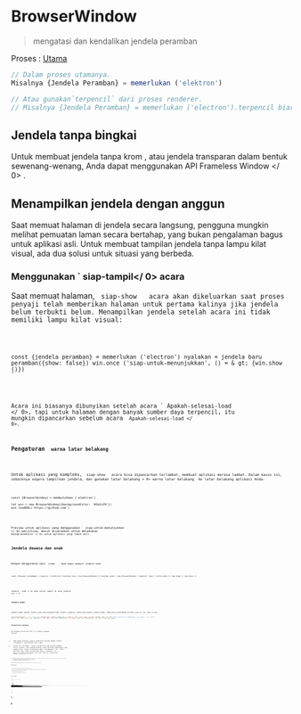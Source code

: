 # BrowserWindow

> mengatasi dan kendalikan jendela peramban

Proses : [Utama](../glossary.md#main-process)

```javascript
// Dalam proses utamanya.
Misalnya {Jendela Peramban} = memerlukan ('elektron')

// Atau gunakan`terpencil` dari proses renderer.
// Misalnya {Jendela Peramban} = memerlukan ('electron').terpencil biarkan menang=jendela baru Peramban ( {lebar: 800, tinggi: 600} ) menang.di ('tutup', () = & gt; {menang = batal}) //beban sebuah remote URL win.loadURL ('https://github.com') // Atau muat file HTML lokal win.loadURL (`file: // $ {__ dirname} / app / index.html`)
```

## Jendela tanpa bingkai

Untuk membuat jendela tanpa krom , atau jendela transparan dalam bentuk sewenang-wenang, Anda dapat menggunakan API  Frameless Window </ 0> .</p> 

## Menampilkan jendela dengan anggun

Saat memuat halaman di jendela secara langsung, pengguna mungkin melihat pemuatan laman secara bertahap, yang bukan pengalaman bagus untuk aplikasi asli. Untuk membuat tampilan jendela tanpa lampu kilat visual, ada dua solusi untuk situasi yang berbeda.

### Menggunakan ` siap-tampil</ 0>  acara</h3>

<p>Saat memuat halaman, <code> siap-show </ 0>  acara akan dikeluarkan saat proses penyaji telah memberikan halaman untuk pertama kalinya jika jendela belum terbukti belum. Menampilkan jendela setelah acara ini tidak memiliki lampu kilat visual:</p>

<pre><code class="javascript">const {jendela peramban} = memerlukan ('electron') nyalakan = jendela baru peramban({show: false}) win.once ('siap-untuk-menunjukkan', () = & gt; {win.show ()})
`</pre> 

Acara ini biasanya dibunyikan setelah acara ` Apakah-selesai-load </ 0>, tapi untuk halaman dengan banyak sumber daya terpencil, itu mungkin dipancarkan sebelum acara <code> Apakah-selesai-load </ 0>.</p>

<h3>Pengaturan <code> warna latar belakang</ 0></h3>

<p>Untuk aplikasi yang kompleks, <code> siap-show </ 0>  acara bisa dipancarkan terlambat, membuat aplikasi merasa lambat. Dalam kasus ini, sebaiknya segera tampilkan jendela, dan gunakan latar belakang < 0> warna latar belakang </ 0> ke latar belakang aplikasi Anda:</p>

<pre><code class="javascript">const {BrowserWindow} = membutuhkan ('elektron')

let win = new BrowserWindow({backgroundColor: '#2e2c29'})
win.loadURL('https://github.com')
`</pre> 

Preview untuk aplikasi yang menggunakan ` siap-untuk-menunjukkan </ 0> peristiwa, masih disarankan untuk melakukan <code> backgroundColor </ 0> untuk aplikasi yang lebih asli.</p>

<h2>Jendela dewasa dan anak</h2>

<p>Dengan menggunakan opsi <code> utama </ 0>  , Anda dapat membuat jendela anak:</p>

<pre><code class="javascript">const {Browser peramban} = require ('elektron') biarkan top = new BrowserWindow () biarkan anak = new BrowserWindow ( {parent: top} ) child.show () top.show () top.show ()

`</pre> 

Jendela ` anak </ 0> akan selalu tampil di atas jendela <code> atas </ 0> .</p>

<h3>Jendela modal</h3>

<p>Jendela modal adalah jendela anak yang menonaktifkan jendela orangtua, untuk menciptakan jendela modal, Anda harus menetapkan pilihan <code>orang tua` dan `modal`pilihan:

```javascript
const {BrowserWindow} = require ('electron') biarkan anak = Jendela peramban baru ( {orang tua: atas, modal: benar, tunjukkan: salah} ) anak. beban URL ('https://github.com') child.once (' siap tampil ', () = & gt; {
{parent: top, modal: true, show: false}{parent: top, modal: true, show: false}{parent: top, modal: true, show: false}{parent: top, modal: true, show: false}
```

### Visibilitas halaman 

The  Halaman Visibilitas API </ 0> bekerja sebagai berikut:</p> 

* Pada semua platform, negara visibilitas melacak apakah jendela tersembunyi / diminimalkan atau tidak.
* Selain itu, di macOS , status visibilitas juga melacak keadaan oklusi jendela. Jika jendela ditutup (yaitu tertutup sepenuhnya) oleh jendela lain, status visibilitas akan ` tersembunyi </ 0> . Pada platform lain, status visibilitas hanya <code> tersembunyi </ 0> hanya jika jendela diminimalkan atau secara eksplisit disembunyikan dengan <code> menyembunyikan () </ 0> .</li>
<li>Jika <code> Browser Window </ 0> dibuat dengan <code> show: false </ 0> , status visibilitas awal akan <code> terlihat </ 0> meskipun jendela benar-benar tersembunyi.</li>
<li>Jika <code> pelambatan latar belakang </ 0> dinonaktifkan, status visibilitas akan tetap
 <code> terlihat </ 0> meskipun jendela diminimalkan, tersumbat, atau tersembunyi</li>
</ul>

<p>Disarankan agar Anda menghentikan sementara operasi mahal saat status visibilitas <code> tersembunyi </ 0> untuk meminimalkan konsumsi daya.</p>

<h3>Pemberitahuan platform</h3>

<ul>
<li>Di jendela macOS modal akan ditampilkan sebagai lembaran yang menempel pada jendela induk.</li>
<li>Pada macOS , jendela anak akan menjaga posisi relatif ke jendela induk saat jendela induk bergerak, sementara pada jendela anak Windows dan Linux tidak akan bergerak.</li>
<li>Pada Windows tidak didukung untuk mengubah jendela induk secara dinamis.</li>
<li>Di Linux jenis jendela modal akan diubah menjadi <code> dialog </ 0> .</li>
<li>Di Linux banyak lingkungan desktop tidak mendukung menyembunyikan jendela modal.</li>
</ul>

<h2>Kelas: BrowserWindow</h2>

<blockquote>
  <p>mengatasi  dan kendalikan jendela peramban</p>
</blockquote>

<p>Process: <a href="../glossary.md#main-process">Main</a></p>

<p><code> BrowserWindow </ 0> adalah
 <a href="http://nodejs.org/api/events.html#events_class_events_eventemitter"> EventEmitter </ 1> .</p>

<p>Ini menciptakan baru <code> BrowserWindow </ 0> dengan sifat asli yang ditetapkan oleh <code> Pilihan </ 0> .</p>

<h3><code>BrowserWindow baru ( [options] )`</h3> 
  * `pilihan` Objek (opsional) 
    * ` width </ 0>  Integer (opsional) - Lebar jendela dalam piksel. Defaultnya adalah <code> 800 </ 0> .</li>
<li><code> tinggi </ 0>  Integer (opsional) - Tinggi jendela dalam piksel. Defaultnya adalah <code> 600 </ 0> .</li>
<li><code> x </ 0>  Integer (opsional) ( <strong> diperlukan </ 1> jika y digunakan) - Kisi-kisi kiri jendela dari layar. Default adalah memusatkan jendela.</li>
<li><code> y </ 0>  Integer (opsional) ( <strong> diperlukan </ 1> jika x digunakan) - offset atas jendela dari layar. Default adalah memusatkan jendela.</li>
<li><code> useContentSize </ 0>  Boolean (opsional) - The <code> lebar </ 0> dan <code> tinggi </ 0> akan digunakan sebagai ukuran halaman web, yang berarti ukuran jendela yang sebenarnya akan mencakup ukuran jendela frame dan menjadi sedikit lebih besar. Defaultnya adalah <code> false </ 0> .</li>
<li><code> center </ 0>  Boolean (opsional) - Tampilkan jendela di bagian tengah layar.</li>
<li><code> minWidth </ 0>  Integer (opsional) - Lebar minimum jendela. Defaultnya adalah <code> 0 </ 0> .</li>
<li><code> minHeight </ 0>  Integer (opsional) - Tinggi minimum jendela. Defaultnya adalah <code> 0 </ 0> .</li>
<li><code> maxWidth </ 0>  Integer (opsional) - Lebar maksimum jendela. Default tidak ada batasnya.</li>
<li><code> maxHeight </ 0>  Integer (opsional) - Tinggi maksimum jendela. Default tidak ada batasnya.
</li>
<li><code> resizable </ 0>  Boolean (opsional) - Apakah jendela dapat resizable. Defaultnya adalah <code> true </ 0> .</li>
<li><code> movable </ 0>  Boolean (opsional) - Apakah jendela dapat bergerak. Ini tidak diimplementasikan di Linux. Defaultnya adalah <code> true </ 0> .</li>
<li><code> diminimalkan </ 0>  Boolean (opsional) - Apakah jendela dapat diminimalkan. Ini tidak diimplementasikan di Linux. Defaultnya adalah <code> true </ 0> .</li>
<li><code> maximizable </ 0>  Boolean (opsional) - Apakah jendela dapat dimaksimalkan. Ini tidak diimplementasikan di Linux. Defaultnya adalah <code> true </ 0> .</li>
<li><code> closable </ 0>  Boolean (opsional) - Apakah jendela dapat ditutup. Ini tidak diimplementasikan di Linux. Defaultnya adalah <code> true </ 0> .</li>
<li><code> fokusable </ 0>  Boolean (opsional) - Apakah jendela dapat difokuskan. Default adalah
<code>benar`. Pada setelan Windows `fokus: false` juga menyiratkan pengaturan `skipTaskbar: benar`. Pada setting Linux `focusable: false` membuat jendela Berhenti berinteraksi dengan wm, jadi jendela akan selalu tetap di atas semua ruang kerja.
    * `alwaysOnTop` Boolean (opsional) - Apakah jendela harus selalu berada di atas jendela lainnya Defaultnya adalah `false`.
    * `layar penuh` Boolean (opsional) - Apakah jendela harus tampil di layar penuh. Secara eksplisit set ke `false` tombol fullscreen akan disembunyikan atau dinonaktifkan di macOS. Defaultnya adalah ` false </ 0> .</li>
<li><code>fullscreenable` Boolean (optional) - Whether the window can be put into fullscreen mode. Di macOS, juga apakah tombol perbesar/zoom harus beralih penuh mode layar atau memaksimalkan jendela. Defaultnya adalah `true`.
    * `skipTaskbar` Boolean (opsional) - Apakah akan menampilkan jendela di taskbar. Default adalah `false`.
    * `kios` Boolean (opsional) - Mode kios. Defaultnya adalah `false`.
    * `title` String (opsional) - Judul jendela default. Defaultnya adalah `"Elektron"`.
    * `ikon` ([NativeImage](native-image.md) | String) (opsional) - Ikon jendela. Pada Windows itu disarankan untuk menggunakan ikon `ICO` untuk mendapatkan efek visual terbaik, Anda juga bisa biarkan tidak terdefinisi sehingga ikon executable akan digunakan.
    * `tampilkan` Boolean (opsional) - Apakah jendela harus ditampilkan saat dibuat. Default adalah `benar`.
    * `frame` Boolean (opsional) - Tentukan ` false ` untuk membuat a [Jendela Frameless](frameless-window.md). Defaultnya adalah `Benar`.
    * `induk` BrowserWindow (opsional) - Tentukan jendela induk. Defaultnya adalah `null`.
    * `modal` Boolean (opsional) - Apakah ini adalah jendela modal. Ini hanya bekerja bila Jendela adalah jendela anak. Defaultnya adalah `palsu`.
    * `acceptFirstMouse` Boolean (opsional) - Apakah tampilan web menerima satu mouse-down event yang sekaligus mengaktifkan jendela. Default adalah `palsu`.
    * `disableAutoHideCursor` Boolean (opsional) - Apakah akan menyembunyikan kursor saat mengetik. Defaultnya adalah `palsu`.
    * `autoHideMenuBar` Boolean (opsional) - Auto menyembunyikan bilah menu kecuali `Alt` kunci ditekan Defaultnya adalah `palsu`.
    * `enableLargerThanScreen` Boolean (opsional) - Aktifkan jendela yang akan diubah ukurannya lebih besar. dari layar Defaultnya adalah `palsu`.
    * `backgroundColor` String (opsional) - Warna latar belakang jendela sebagai nilai heksadesimal, seperti `#66CD00` atau `#FFF` atau `#80FFFFFF` (alfa didukung). Default adalah `#FFF` (putih).
    * `hasShadow` Boolean (opsional) - Apakah jendela seharusnya memiliki bayangan. Hanya ini diimplementasikan di macos Defaultnya adalah `benar`.
    * `Tema gelap` Boolean (opsional) - Pasukan menggunakan tema gelap untuk jendela, hanya bekerja beberapa lingkungan desktop GTK3. Defaultnya adalah `false`.
    * `transparent` Boolean (opsional) - Membuat jendela [transparan](frameless-window.md). Defaultnya adalah `palsu`.
    * `ketik` String (opsional) - Jenis jendela, default adalah jendela normal. Lihat lebih lanjut tentang ini di bawah ini.
    * `titleBarStyle` String (opsional) - Gaya bar judul jendela. Default adalah `default`. Nilai yang mungkin adalah: 
      * `default` - Hasil dalam judul Mac buram abu-abu standar.
      * `tersembunyi` - Hasil di bar judul tersembunyi dan jendela konten ukuran penuh judul bar masih memiliki kontrol jendela standar ("lampu lalu lintas") di kiri atas.
      * `hidden-inset` - Tidak berlaku lagi, gunakan `hiddenInset` sebagai gantinya.
      * `hiddenInset` - Hasil di bar judul tersembunyi dengan tampilan alternatif dimana tombol lampu lalu lintas sedikit lebih tertutup dari tepi jendela.
      * `customButtonsOnHover` Boolean (opsional) - Draw custom close, minimize, dan tombol full screen pada macOS tanpa bingkai jendela. Tombol ini tidak akan layar kecuali melayang di sebelah kiri atas jendela. Kebiasaan ini Tombol mencegah masalah dengan kejadian mouse yang terjadi dengan standar tombol toolbar jendela. **Catatan:** Pilihan ini saat ini sedang eksperimental.
    * `fullscreenWindowTitle` Boolean (opsional) - Menunjukkan judul di bar ubin dalam mode layar penuh di macos untuk semua opsi `titleBarStyle`. Defaultnya adalah `palsu`.
    * `thickFrame` Boolean (opsional) - Gunakan `WS_THICKFRAME` untuk jendela buram tanpa bingkai Windows, yang menambahkan bingkai jendela standar. Menyetelnya ke ` false </ 0> akan menghapus window shadow dan animasi jendela. Defaultnya adalah <code>true`.
    * ` getar </ 0> String (opsional) - Tambahkan jenis efek getar ke jendela, hanya di macos. Dapat <code> tampilan berbasis </ 0>, <code> cahaya </ 0>, <code> gelap </ 0>, <code> titlebar </ 0>, <code> pilihan </ 0>, < 0> menu </ 0>, <code> popover </ 0>, <code> sidebar </ 0>, <code> medium-light </ 0> atau <code> ultra-dark </ 0>.</li>
<li><code> zoomToPageWidth </ 0> Boolean (opsional) - Mengontrol perilaku pada macOS saat opsi-klik tombol stoplight hijau pada toolbar atau dengan mengklik item menu Window> Zoom. Jika <code> benar </ 0>, jendela akan tumbuh ke lebar yang disarankan dari halaman web saat diperbesar, <code> false </ 0> akan menyebabkannya memperbesar lebar layar. Ini juga akan mempengaruhi perilaku saat memanggil <code> maximize () </ 0> secara langsung. Defaultnya adalah <code> false </ 0> .</li>
<li><code>tabbingIdentifier` String (optional) - Tab group name, allows opening the window as a native tab on macOS 10.12+. Windows with the same tabbing identifier will be grouped together. This also adds a native new tab button to your window's tab bar and allows your `app` and window to receive the `new-window-for-tab` event.
    * `webPreferences` Object (optional) - Settings of web page's features. 
      * `devTools` Boolean (optional) - Whether to enable DevTools. If it is set to `false`, can not use `BrowserWindow.webContents.openDevTools()` to open DevTools. Defaultnya adalah `true`.
      * `nodeIntegration` Boolean (optional) - Whether node integration is enabled. Default is `true`.
      * `nodeIntegrationInWorker` Boolean (optional) - Whether node integration is enabled in web workers. Defaultnya adalah ` false </ 0> . More about this can be found
in <a href="../tutorial/multithreading.md">Multithreading</a>.</li>
<li><code>preload` String (optional) - Specifies a script that will be loaded before other scripts run in the page. This script will always have access to node APIs no matter whether node integration is turned on or off. The value should be the absolute file path to the script. When node integration is turned off, the preload script can reintroduce Node global symbols back to the global scope. See example [here](process.md#event-loaded).
      * `sandbox` Boolean (optional) - If set, this will sandbox the renderer associated with the window, making it compatible with the Chromium OS-level sandbox and disabling the Node.js engine. This is not the same as the `nodeIntegration` option and the APIs available to the preload script are more limited. Read more about the option [here](sandbox-option.md). **Note:** This option is currently experimental and may change or be removed in future Electron releases.
      * `session` [Session](session.md#class-session) (optional) - Sets the session used by the page. Instead of passing the Session object directly, you can also choose to use the `partition` option instead, which accepts a partition string. When both `session` and `partition` are provided, `session` will be preferred. Default is the default session.
      * `partition` String (optional) - Sets the session used by the page according to the session's partition string. If `partition` starts with `persist:`, the page will use a persistent session available to all pages in the app with the same `partition`. If there is no `persist:` prefix, the page will use an in-memory session. Dengan menugaskan yang sama `partisi`, beberapa halaman dapat berbagi sesi yang sama. Default is the default session.
      * `zoomFactor` Number (optional) - The default zoom factor of the page, `3.0` represents `300%`. Default is `1.0`.
      * `javascript` Boolean (optional) - Enables JavaScript support. Default is `true`.
      * `webSecurity` Boolean (optional) - When `false`, it will disable the same-origin policy (usually using testing websites by people), and set `allowRunningInsecureContent` to `true` if this options has not been set by user. Defaultnya adalah `true`.
      * `allowRunningInsecureContent` Boolean (optional) - Allow an https page to run JavaScript, CSS or plugins from http URLs. Default is `false`.
      * `images` Boolean (optional) - Enables image support. Default is `true`.
      * `textAreasAreResizable` Boolean (optional) - Make TextArea elements resizable. Default is `true`.
      * `webgl` Boolean (optional) - Enables WebGL support. Default is `true`.
      * `webaudio` Boolean (optional) - Enables WebAudio support. Default is `true`.
      * `plugins` Boolean (optional) - Whether plugins should be enabled. Default is `false`.
      * `experimentalFeatures` Boolean (optional) - Enables Chromium's experimental features. Default is `false`.
      * `experimentalCanvasFeatures` Boolean (optional) - Enables Chromium's experimental canvas features. Default is `false`.
      * `scrollBounce` Boolean (optional) - Enables scroll bounce (rubber banding) effect on macOS. Default is `false`.
      * `blinkFeatures` String (optional) - A list of feature strings separated by `,`, like `CSSVariables,KeyboardEventKey` to enable. The full list of supported feature strings can be found in the [RuntimeEnabledFeatures.json5](https://cs.chromium.org/chromium/src/third_party/WebKit/Source/platform/RuntimeEnabledFeatures.json5?l=62) file.
      * `disableBlinkFeatures` String (optional) - A list of feature strings separated by `,`, like `CSSVariables,KeyboardEventKey` to disable. The full list of supported feature strings can be found in the [RuntimeEnabledFeatures.json5](https://cs.chromium.org/chromium/src/third_party/WebKit/Source/platform/RuntimeEnabledFeatures.json5?l=62) file.
      * `defaultFontFamily` Object (optional) - Sets the default font for the font-family. 
        * `standard` String (optional) - Defaults to `Times New Roman`.
        * `serif` String (optional) - Defaults to `Times New Roman`.
        * `sansSerif` String (optional) - Defaults to `Arial`.
        * `monospace` String (optional) - Defaults to `Courier New`.
        * `cursive` String (optional) - Defaults to `Script`.
        * `fantasy` String (optional) - Defaults to `Impact`.
      * `defaultFontSize` Integer (optional) - Defaults to `16`.
      * `defaultMonospaceFontSize` Integer (optional) - Defaults to `13`.
      * `minimumFontSize` Integer (optional) - Defaults to ``.
      * `defaultEncoding` String (optional) - Defaults to `ISO-8859-1`.
      * `backgroundThrottling` Boolean (optional) - Whether to throttle animations and timers when the page becomes background. This also affects the \[Page Visibility API\]\[#page-visibility\]. Defaults to `true`.
      * `offscreen` Boolean (optional) - Whether to enable offscreen rendering for the browser window. Default ke ` false </ 0> . See the
<a href="../tutorial/offscreen-rendering.md">offscreen rendering tutorial</a> for
more details.</li>
<li><code>contextIsolation` Boolean (optional) - Whether to run Electron APIs and the specified `preload` script in a separate JavaScript context. Defaults to `false`. The context that the `preload` script runs in will still have full access to the `document` and `window` globals but it will use its own set of JavaScript builtins (`Array`, `Object`, `JSON`, etc.) and will be isolated from any changes made to the global environment by the loaded page. The Electron API will only be available in the `preload` script and not the loaded page. This option should be used when loading potentially untrusted remote content to ensure the loaded content cannot tamper with the `preload` script and any Electron APIs being used. This option uses the same technique used by [Chrome Content Scripts](https://developer.chrome.com/extensions/content_scripts#execution-environment). You can access this context in the dev tools by selecting the 'Electron Isolated Context' entry in the combo box at the top of the Console tab. **Note:** This option is currently experimental and may change or be removed in future Electron releases.
      * `nativeWindowOpen` Boolean (optional) - Whether to use native `window.open()`. Defaults to `false`. **Note:** This option is currently experimental.
      * `webviewTag` Boolean (optional) - Whether to enable the [`<webview>` tag](webview-tag.md). Defaults to the value of the `nodeIntegration` option. **Note:** The `preload` script configured for the `<webview>` will have node integration enabled when it is executed so you should ensure remote/untrusted content is not able to create a `<webview>` tag with a possibly malicious `preload` script. You can use the `will-attach-webview` event on [webContents](web-contents.md) to strip away the `preload` script and to validate or alter the `<webview>`'s initial settings.
  
  When setting minimum or maximum window size with `minWidth`/`maxWidth`/ `minHeight`/`maxHeight`, it only constrains the users. Ini tidak akan mencegah Anda melewati ukuran yang tidak mengikuti batasan ukuran pada ` setBounds `/`setSize` atau ke konstruktor `BrowserWindow`.
  
  Kemungkinan nilai dan perilaku dari ` jenis </ 0>  option yang tergantung platform. Nilai yang mungkin adalah:</p>

<ul>
<li>Di Linux, jenis yang mungkin adalah <code>desktop`, `dermaga`, `toolbar`, `splash`, `notifikasi`.</li> 
  
  * Di macos , jenis yang mungkin ada `Desktop`, `bertekstur`. 
    * Tipe ` bertekstur </ 0> menambahkan tampilan gradien logam ( <code> NSTexturedBackgroundWindowMask </ 0> ).</li>
<li>Tipe <code> desktop </ 0> menempatkan jendela pada tingkat jendela latar belakang desktop ( <code> kCGDesktopWindowLevel - 1 </ 0> ). Perhatikan bahwa jendela desktop tidak akan menerima acara fokus, keyboard atau mouse, namun Anda dapat menggunakan <code> globalShortcut ` untuk menerima masukan secara hemat.
  * Pada Windows , jenis yang mungkin adalah ` toolbar </ 0> .</li>
</ul>

<h3>Contoh peristiwa</h3>

<p>Objek yang dibuat dengan <code> BrowserWindow baru </ 0> memancarkan acara berikut:</p>

<p><strong> Catatan: </ 0> Beberapa acara hanya tersedia pada sistem operasi tertentu dan diberi label seperti itu.</p>

<h4>Acara : 'halaman-judul-diperbarui'</h4>

<p>Pengembalian:</p>

<ul>
<li><code>acara` Acara
  * ` judul </ 0> String</li>
</ul>

<p>Emitted ketika dokumen tersebut mengubah namanya, memanggil <code> event.preventDefault () </ 0> 
akan mencegah perubahan dari jendela asli.</p>

<h4>Acara : 'dekat'</h4>

<p>Pengembalian:</p>

<ul>
<li><code>event` Acara</ul> 
  
  Emitted saat jendela akan ditutup. Ini dipancarkan sebelum ` beforeunload </ 0> dan <code> membongkar </ 0>  acara DOM. Memanggil <code> event.preventDefault () </ 0> 
akan membatalkan penutupan.</p>

<p>Biasanya Anda ingin menggunakan handler <code> beforeunload </ 0> untuk menentukan apakah jendela harus ditutup, yang juga akan dipanggil saat jendela dimuat ulang. Di Elektron , mengembalikan nilai selain <code> tidak terdefinisi </ 0> akan membatalkan penutupan. Sebagai contoh:</p>

<pre><code class="javascript">window.onbeforeunload = (e) = & gt; {
   console.log ('Saya tidak ingin ditutup')

   // Tidak seperti browser biasa, kotak pesan akan diminta ke pengguna, mengembalikan
   // nilai non-void diam-diam akan membatalkan penutupan.
  // Dianjurkan untuk menggunakan API dialog agar pengguna mengkonfirmasi penutupan
   // aplikasi.
  e.returnValue = false
}
`</pre> 
  
  #### Acara : 'ditutup'
  
  Emitted when the window is closed. After you have received this event you should remove the reference to the window and avoid using it any more.
  
  #### Event : 'session-end' * Windows </ 0></h4> 
  
  Emitted when window session is going to end due to force shutdown or machine restart or session log off.
  
  #### Acara : 'tidak responsif'
  
  Emitted when the web page becomes unresponsive.
  
  #### Acara: 'responsif'
  
  Emitted when the unresponsive web page becomes responsive again.
  
  #### Acara: 'blur'
  
  Emitted when the window loses focus.
  
  #### Acara: 'fokus'
  
  Emitted when the window gains focus.
  
  #### Acara : 'show'
  
  Emitted when the window is shown.
  
  #### Acara: 'sembunyikan'
  
  Emitted when the window is hidden.
  
  #### Acara: 'siap tampil'
  
  Emitted when the web page has been rendered (while not being shown) and window can be displayed without a visual flash.
  
  #### Acara: 'maksimalkan'
  
  Emitted when window is maximized.
  
  #### Acara : 'nonmaximize'
  
  Emitted when the window exits from a maximized state.
  
  #### Acara : 'minimalkan'
  
  Emitted when the window is minimized.
  
  #### Acara : 'pulihkan'
  
  Emitted when the window is restored from a minimized state.
  
  #### Acara : 'ubah ukuran'
  
  Emitted when the window is being resized.
  
  #### Acara : 'pindah'
  
  Emitted when the window is being moved to a new position.
  
  **Note**: On macOS this event is just an alias of `moved`.
  
  #### Acara : 'pindah' * macOS </ 0></h4> 
  
  Emitted once when the window is moved to a new position.
  
  #### Acara : 'enter-full-screen'
  
  Emitted when the window enters a full-screen state.
  
  #### Acara : 'tinggalkan layar penuh'
  
  Emitted when the window leaves a full-screen state.
  
  #### Acara : 'enter-html-full-screen'
  
  Emitted when the window enters a full-screen state triggered by HTML API.
  
  #### Acara : 'leave-html-full-screen'
  
  Emitted when the window leaves a full-screen state triggered by HTML API.
  
  #### Event : 'app-command' * Windows </ 0></h4> 
  
  Mengembalikan:
  
  * `event` Acara
  * ` perintah </ 0>  String</li>
</ul>

<p>Emitted when an <a href="https://msdn.microsoft.com/en-us/library/windows/desktop/ms646275(v=vs.85).aspx">App Command</a>
is invoked. These are typically related to keyboard media keys or browser
commands, as well as the "Back" button built into some mice on Windows.</p>

<p>Commands are lowercased, underscores are replaced with hyphens, and the
<code>APPCOMMAND_` prefix is stripped off. e.g. `APPCOMMAND_BROWSER_BACKWARD` is emitted as `browser-backward`.</p> 
    ```javascript
const {BrowserWindow} = require ('electron') let win = new BrowserWindow () win.on ('app-command', (e, cmd) = & gt; {
   // Arahkan jendela kembali saat pengguna menyentuh mouse mereka kembali tombol
   jika (cmd === 'browser mundur' & amp; & amp; win.webContents.canGoBack ()) {
     win.webContents.goBack ()
   }})
```

#### Acara : 'gulir-sentuh-mulai' * macOS </ 0></h4> 

Emitted when scroll wheel event phase has begun.

#### Acara : 'gulir-sentuh-akhir' * macOS </ 0></h4> 

Emitted when scroll wheel event phase has ended.

#### Acara : 'gulir-sentuh-tepi' * macos </ 0></h4> 

Emitted when scroll wheel event phase filed upon reaching the edge of element.

#### Acara : 'gesek' * macOS </ 0></h4> 

Mengembalikan:

* `event</ 0> Acara</li>
<li><code> arah </ 0>  String</li>
</ul>

<p>Emitted on 3-finger swipe. Possible directions are <code>up`, `right`, `down`, `left`.</p> 
  #### Acara: 'sheet-begin' * macOS *
  
  Emitted when the window opens a sheet.
  
  #### Acara : 'sheet-end' * macOS </ 0></h4> 
  
  Emitted when the window has closed a sheet.
  
  #### Event: 'new-window-for-tab' *macOS*
  
  Emitted when the native new tab button is clicked.
  
  ### Metode Statis
  
  The `BrowserWindow` class has the following static methods:
  
  #### `BrowserWindow.getAllWindows ()`
  
  Returns `BrowserWindow[]` - An array of all opened browser windows.
  
  #### `BrowserWindow.getFocusedWindow ()`
  
  Returns `BrowserWindow` - The window that is focused in this application, otherwise returns `null`.
  
  #### `BrowserWindow.fromWebContents (webContents)`
  
  * `webContents` [WebContents](web-contents.md)
  
  Returns `BrowserWindow` - The window that owns the given `webContents`.
  
  #### `BrowserWindow.fromId(id)`
  
  * `identitas` Integer
  
  Returns `BrowserWindow` - The window with the given `id`.
  
  #### `BrowserWindow.addExtension(path)`
  
  * `path` String
  
  Adds Chrome extension located at `path`, and returns extension's name.
  
  The method will also not return if the extension's manifest is missing or incomplete.
  
  ** Catatan: ** API ini tidak dapat dipanggil sebelum event ` ready ` dari modul ` app ` dipancarkan.
  
  #### `BrowserWindow.removeExtension(name)`
  
  * `nama` String
  
  Remove a Chrome extension by name.
  
  ** Catatan: ** API ini tidak dapat dipanggil sebelum event ` ready ` dari modul ` app ` dipancarkan.
  
  #### `BrowserWindow.getExtensions()`
  
  Returns `Object` - The keys are the extension names and each value is an Object containing `name` and `version` properties.
  
  ** Catatan: ** API ini tidak dapat dipanggil sebelum event ` ready ` dari modul ` app ` dipancarkan.
  
  #### `BrowserWindow.addDevToolsExtension(path)`
  
  * `path` String
  
  Adds DevTools extension located at `path`, and returns extension's name.
  
  The extension will be remembered so you only need to call this API once, this API is not for programming use. If you try to add an extension that has already been loaded, this method will not return and instead log a warning to the console.
  
  The method will also not return if the extension's manifest is missing or incomplete.
  
  ** Catatan: ** API ini tidak dapat dipanggil sebelum event ` ready ` dari modul ` app ` dipancarkan.
  
  #### `BrowserWindow.removeDevToolsExtension(name)`
  
  * `nama` String
  
  Remove a DevTools extension by name.
  
  ** Catatan: ** API ini tidak dapat dipanggil sebelum event ` ready ` dari modul ` app ` dipancarkan.
  
  #### `BrowserWindow.getDevToolsExtensions()`
  
  Returns `Object` - The keys are the extension names and each value is an Object containing `name` and `version` properties.
  
  To check if a DevTools extension is installed you can run the following:
  
  ```javascript
biarkan diinstal = {BrowserWindow}getDevToolsExtensions () hasOwnProperty ('devtron')
console.log (terpasang)
```

** Catatan: ** API ini tidak dapat dipanggil sebelum event ` ready ` dari modul ` app ` dipancarkan.

### Contoh properti

Objects created with `new BrowserWindow` have the following properties:

```javascript
const {BrowserWindow} = membutuhkan ('elektron')
// Dalam contoh ini `win` adalah contoh kami
let win = new BrowserWindow ({width: 800, height: 600})
win.loadURL ('https://github.com')
```

#### `win.webContents`

A `WebContents` object this window owns. All web page related events and operations will be done via it.

See the [`webContents` documentation](web-contents.md) for its methods and events.

#### `win.id`

A `Integer` representing the unique ID of the window.

### Metode Instance

Objects created with `new BrowserWindow` have the following instance methods:

**Catatan:** Beberapa metode hanya tersedia pada sistem operasi tertentu dan diberi label seperti itu.

#### `win.destroy()`

Force closing the window, the `unload` and `beforeunload` event won't be emitted for the web page, and `close` event will also not be emitted for this window, but it guarantees the `closed` event will be emitted.

#### `win.close ()`

Try to close the window. This has the same effect as a user manually clicking the close button of the window. The web page may cancel the close though. See the [close event](#event-close).

#### `win.focus ()`

Focuses on the window.

#### `win.blur ()`

Removes focus from the window.

#### `win.isFocused()`

Returns `Boolean` - Whether the window is focused.

#### `win.isDestroyed()`

Returns `Boolean` - Whether the window is destroyed.

#### `win.show()`

Shows and gives focus to the window.

#### `win.showInactive()`

Shows the window but doesn't focus on it.

#### `win.hide()`

Hides the window.

#### `win.isVisible()`

Returns `Boolean` - Whether the window is visible to the user.

#### `win.isModal()`

Returns `Boolean` - Whether current window is a modal window.

#### `win.maximize()`

Maximizes the window. This will also show (but not focus) the window if it isn't being displayed already.

#### `win.unmaximize()`

Unmaximizes the window.

#### `win.isMaximized()`

Returns `Boolean` - Whether the window is maximized.

#### `win.minimize()`

Minimizes the window. On some platforms the minimized window will be shown in the Dock.

#### `win.restore()`

Restores the window from minimized state to its previous state.

#### `win.isMinimized()`

Returns `Boolean` - Whether the window is minimized.

#### `win.setFullScreen(flag)`

* ` bendera </ 0>  Boolean</li>
</ul>

<p>Sets whether the window should be in fullscreen mode.</p>

<h4><code>win.isFullScreen()`</h4> 
  Returns `Boolean` - Whether the window is in fullscreen mode.
  
  #### `win.setAspectRatio(aspectRatio[, extraSize])` *macOS*
  
  * `aspectRatio` Float - The aspect ratio to maintain for some portion of the content view.
  * `extraSize` [Size](structures/size.md) - The extra size not to be included while maintaining the aspect ratio.
  
  This will make a window maintain an aspect ratio. The extra size allows a developer to have space, specified in pixels, not included within the aspect ratio calculations. This API already takes into account the difference between a window's size and its content size.
  
  Consider a normal window with an HD video player and associated controls. Perhaps there are 15 pixels of controls on the left edge, 25 pixels of controls on the right edge and 50 pixels of controls below the player. In order to maintain a 16:9 aspect ratio (standard aspect ratio for HD @1920x1080) within the player itself we would call this function with arguments of 16/9 and [ 40, 50 ]. The second argument doesn't care where the extra width and height are within the content view--only that they exist. Just sum any extra width and height areas you have within the overall content view.
  
  #### `win.previewFile(path[, displayName])` *macOS*
  
  * `path` String - The absolute path to the file to preview with QuickLook. This is important as Quick Look uses the file name and file extension on the path to determine the content type of the file to open.
  * `displayName` String (optional) - The name of the file to display on the Quick Look modal view. This is purely visual and does not affect the content type of the file. Defaults to `path`.
  
  Uses [Quick Look](https://en.wikipedia.org/wiki/Quick_Look) to preview a file at a given path.
  
  #### `win.closeFilePreview()` *macOS*
  
  Closes the currently open [Quick Look](https://en.wikipedia.org/wiki/Quick_Look) panel.
  
  #### `win.setBounds(bounds[, animate])`
  
  * `batas` [Empat persegi panjang](structures/rectangle.md)
  * `animate` Boolean (optional) *macOS*
  
  Resizes and moves the window to the supplied bounds
  
  #### `win.getBounds()`
  
  Kembali [`Rectangle`](structures/rectangle.md)
  
  #### `win.setContentBounds(bounds[, animate])`
  
  * `batas` [Empat persegi panjang](structures/rectangle.md)
  * `animate` Boolean (optional) *macOS*
  
  Resizes and moves the window's client area (e.g. the web page) to the supplied bounds.
  
  #### `win.getContentBounds()`
  
  Kembali [`Rectangle`](structures/rectangle.md)
  
  #### `win.setSize(width, height[, animate])`
  
  * ` width </ 0>  Integer</li>
<li><code> tinggi </ 0>  Integer</li>
<li><code>animate` Boolean (optional) *macOS*
  
  Resizes the window to `width` and `height`.
  
  #### `win.getSize()`
  
  Returns `Integer[]` - Contains the window's width and height.
  
  #### `win.setContentSize(width, height[, animate])`
  
  * ` width </ 0>  Integer</li>
<li><code> tinggi </ 0>  Integer</li>
<li><code>animate` Boolean (optional) *macOS*
  
  Resizes the window's client area (e.g. the web page) to `width` and `height`.
  
  #### `win.getContentSize()`
  
  Returns `Integer[]` - Contains the window's client area's width and height.
  
  #### `win.setMinimumSize(width, height)`
  
  * ` width </ 0>  Integer</li>
<li><code> tinggi </ 0>  Integer</li>
</ul>

<p>Sets the minimum size of window to <code>width` and `height`.</p> 
    #### `win.getMinimumSize()`
    
    Returns `Integer[]` - Contains the window's minimum width and height.
    
    #### `win.setMaximumSize(width, height)`
    
    * ` width </ 0>  Integer</li>
<li><code> tinggi </ 0>  Integer</li>
</ul>

<p>Sets the maximum size of window to <code>width` and `height`.</p> 
      #### `win.getMaximumSize()`
      
      Returns `Integer[]` - Contains the window's maximum width and height.
      
      #### `win.setResizable(resizable)`
      
      * `resizable` Boolean
      
      Sets whether the window can be manually resized by user.
      
      #### `win.isResizable()`
      
      Returns `Boolean` - Whether the window can be manually resized by user.
      
      #### `win.setMovable(movable)` *macOS* *Windows*
      
      * `movable` Boolean
      
      Sets whether the window can be moved by user. On Linux does nothing.
      
      #### `win.isMovable()` *macOS* *Windows*
      
      Returns `Boolean` - Whether the window can be moved by user.
      
      Di Linux selalu kembali ` true </ 0> .</p>

<h4><code>win.setMinimizable(minimizable)` *macOS* *Windows*</h4> 
      
      * `minimizable` Boolean
      
      Sets whether the window can be manually minimized by user. On Linux does nothing.
      
      #### `win.isMinimizable()` *macOS* *Windows*
      
      Returns `Boolean` - Whether the window can be manually minimized by user
      
      Di Linux selalu kembali ` true </ 0> .</p>

<h4><code>win.setMaximizable(maximizable)` *macOS* *Windows*</h4> 
      
      * `maximizable` Boolean
      
      Sets whether the window can be manually maximized by user. On Linux does nothing.
      
      #### `win.isMaximizable()` *macOS* *Windows*
      
      Returns `Boolean` - Whether the window can be manually maximized by user.
      
      Di Linux selalu kembali ` true </ 0> .</p>

<h4><code>win.setFullScreenable(fullscreenable)`</h4> 
      
      * `fullscreenable` Boolean
      
      Sets whether the maximize/zoom window button toggles fullscreen mode or maximizes the window.
      
      #### `win.isFullScreenable()`
      
      Returns `Boolean` - Whether the maximize/zoom window button toggles fullscreen mode or maximizes the window.
      
      #### `win.setClosable(closable)` *macOS* *Windows*
      
      * `closable` Boolean
      
      Sets whether the window can be manually closed by user. On Linux does nothing.
      
      #### `win.isClosable()` *macOS* *Windows*
      
      Returns `Boolean` - Whether the window can be manually closed by user.
      
      Di Linux selalu kembali ` true </ 0> .</p>

<h4><code>win.setAlwaysOnTop(flag[, level][, relativeLevel])`</h4> 
      
      * ` bendera </ 0>  Boolean</li>
<li><code>level` String (optional) *macOS* - Values include `normal`, `floating`, `torn-off-menu`, `modal-panel`, `main-menu`, `status`, `pop-up-menu`, `screen-saver`, and ~~`dock`~~ (Deprecated). The default is `floating`. See the [macOS docs](https://developer.apple.com/reference/appkit/nswindow/1664726-window_levels) for more details.
      * `relativeLevel` Integer (optional) *macOS* - The number of layers higher to set this window relative to the given `level`. The default is ``. Note that Apple discourages setting levels higher than 1 above `screen-saver`.
      
      Sets whether the window should show always on top of other windows. After setting this, the window is still a normal window, not a toolbox window which can not be focused on.
      
      #### `win.isAlwaysOnTop()`
      
      Returns `Boolean` - Whether the window is always on top of other windows.
      
      #### `win.center()`
      
      Moves window to the center of the screen.
      
      #### `win.setPosition(x, y[, animate])`
      
      * `x` Integer
      * `y` Integer
      * `animate` Boolean (optional) *macOS*
      
      Moves window to `x` and `y`.
      
      #### `win.getPosition()`
      
      Returns `Integer[]` - Contains the window's current position.
      
      #### `win.setTitle(title)`
      
      * ` judul </ 0> String</li>
</ul>

<p>Changes the title of native window to <code>title`.</p> 
        #### `win.getTitle()`
        
        Returns `String` - The title of the native window.
        
        **Note:** The title of web page can be different from the title of the native window.
        
        #### `win.setSheetOffset(offsetY[, offsetX])` *macOS*
        
        * `offsetY` Float
        * `offsetX` Float (optional)
        
        Changes the attachment point for sheets on macOS. By default, sheets are attached just below the window frame, but you may want to display them beneath a HTML-rendered toolbar. For example:
        
        ```javascript
const {BrowserWindow} = membutuhkan ('elektron')
biarkan menang = new BrowserWindow()

biarkan toolbarRect = document.getElementById ('toolbar').getBoundingClientRect()
win.setSheetOffset(toolbarRect.height)
```
    
    #### `win.flashFrame(flag)`
    
    * ` bendera </ 0>  Boolean</li>
</ul>

<p>Starts or stops flashing the window to attract user's attention.</p>

<h4><code>win.setSkipTaskbar(skip)`</h4> 
      * `skip` Boolean
      
      Makes the window not show in the taskbar.
      
      #### `win.setKiosk(flag)`
      
      * ` bendera </ 0>  Boolean</li>
</ul>

<p>Enters or leaves the kiosk mode.</p>

<h4><code>win.isKiosk()`</h4> 
        Returns `Boolean` - Whether the window is in kiosk mode.
        
        #### `win.getNativeWindowHandle()`
        
        Returns `Buffer` - The platform-specific handle of the window.
        
        The native type of the handle is `HWND` on Windows, `NSView*` on macOS, and `Window` (`unsigned long`) on Linux.
        
        #### `win.hookWindowMessage(message, callback)` *Windows*
        
        * ` pesan </ 0> Integer</li>
<li><code>callback ` Fungsi
        
        Hooks a windows message. The `callback` is called when the message is received in the WndProc.
        
        #### `win.isWindowMessageHooked(message)` *Windows*
        
        * ` pesan </ 0> Integer</li>
</ul>

<p>Returns <code>Boolean` - `true` or `false` depending on whether the message is hooked.</p> 
          #### `win.unhookWindowMessage(message)` *Windows*
          
          * ` pesan </ 0> Integer</li>
</ul>

<p>Unhook the window message.</p>

<h4><code>win.unhookAllWindowMessages()` *Windows*</h4> 
            Unhooks all of the window messages.
            
            #### `win.setRepresentedFilename(filename)` *macOS*
            
            * `filename` String
            
            Sets the pathname of the file the window represents, and the icon of the file will show in window's title bar.
            
            #### `win.getRepresentedFilename()` *macOS*
            
            Returns `String` - The pathname of the file the window represents.
            
            #### `win.setDocumentEdited(edited)` *macOS*
            
            * `edited` Boolean
            
            Specifies whether the window’s document has been edited, and the icon in title bar will become gray when set to `true`.
            
            #### `win.isDocumentEdited()` *macOS*
            
            Returns `Boolean` - Whether the window's document has been edited.
            
            #### `win.focusOnWebView()`
            
            #### `win.blurWebView()`
            
            #### `win.capturePage([rect, ]callback)`
            
            * `rect` [Rectangle](structures/rectangle.md) (optional) - The bounds to capture
            * `callback` Fungsi 
              * ` gambar </ 0>  <a href="native-image.md"> gambar asli </ 1></li>
</ul></li>
</ul>

<p>Same as <code>webContents.capturePage([rect, ]callback)`.</p> 
                #### `win.loadURL(url[, options])`
                
                * ` url </ 0> String</li>
<li><code>pilihan` Objek (pilihan) 
                  * ` httpReferrer </ 0>  String (opsional) - url Referrer HTTP.</li>
<li><code> userAgent </ 0>  String (opsional) - Agen pengguna yang berasal dari permintaan.</li>
<li><code> extraHeaders ` String (opsional) - Header ekstra yang dipisahkan oleh " \n "
                  * ` postData </ 0> ( <a href="structures/upload-raw-data.md"> UploadRawData [] </ 1> | <a href="structures/upload-file.md"> UploadFile [] </ 2> | <a href="structures/upload-file-system.md"> UploadFileSystem [] </ 3> | <a href="structures/upload-blob.md"> UploadBlob [] </ 4> ) - (opsional)</li>
<li><code> baseURLForDataURL </ 0>  String (opsional) - URL dasar (dengan pemisah jalur trailing) untuk file yang akan dimuat oleh url data. Hal ini diperlukan hanya jika ditentukan <code>url` data url dan perlu memuat file lainnya.
                
                Same as `webContents.loadURL(url[, options])`.
                
                The `url` can be a remote address (e.g. `http://`) or a path to a local HTML file using the `file://` protocol.
                
                To ensure that file URLs are properly formatted, it is recommended to use Node's [`url.format`](https://nodejs.org/api/url.html#url_url_format_urlobject) method:
                
                ```javascript
biarkan url = require('url').format({
  protokol: 'file',
  garis miring: benar,
  pathname: require ('path'). join(__ dirname, 'index.html')
})

win.loadURL(url)
```
            
            You can load a URL using a `POST` request with URL-encoded data by doing the following:
            
            ```javascript
win.loadURL ('http: // localhost: 8000 / post', {
   postData: [{
     type: 'rawData',
     bytes: Buffer.from ('hello = world')
   }],
   extraHeaders: aplikasi 'Content-Type: / x-www-form-urlencoded '})
```
        
        #### `win.reload()`
        
        Same as `webContents.reload`.
        
        #### `win.setMenu(menu)` *Linux* *Windows*
        
        * `menu` Menu | batal
        
        Sets the `menu` as the window's menu bar, setting it to `null` will remove the menu bar.
        
        #### `win.setProgressBar(progress[, options])`
        
        * `progress` Double
        * `pilihan` Objek (opsional) 
          * `mode` String *Windows* - Mode for the progress bar. Can be `none`, `normal`, `indeterminate`, `error`, or `paused`.
        
        Sets progress value in progress bar. Valid range is [0, 1.0].
        
        Remove progress bar when progress < 0; Change to indeterminate mode when progress > 1.
        
        On Linux platform, only supports Unity desktop environment, you need to specify the `*.desktop` file name to `desktopName` field in `package.json`. By default, it will assume `app.getName().desktop`.
        
        On Windows, a mode can be passed. Accepted values are `none`, `normal`, `indeterminate`, `error`, and `paused`. If you call `setProgressBar` without a mode set (but with a value within the valid range), `normal` will be assumed.
        
        #### `win.setOverlayIcon(overlay, description)` *Windows*
        
        * `overlay` [NativeImage](native-image.md) - the icon to display on the bottom right corner of the taskbar icon. If this parameter is `null`, the overlay is cleared
        * `description` String - a description that will be provided to Accessibility screen readers
        
        Sets a 16 x 16 pixel overlay onto the current taskbar icon, usually used to convey some sort of application status or to passively notify the user.
        
        #### `win.setHasShadow(hasShadow)` *macOS*
        
        * `hasShadow` Boolean
        
        Sets whether the window should have a shadow. On Windows and Linux does nothing.
        
        #### `win.hasShadow()` *macOS*
        
        Returns `Boolean` - Whether the window has a shadow.
        
        On Windows and Linux always returns `true`.
        
        #### `win.setThumbarButtons(buttons)` *Windows*
        
        * `buttons` [ThumbarButton[]](structures/thumbar-button.md)
        
        Returns `Boolean` - Whether the buttons were added successfully
        
        Add a thumbnail toolbar with a specified set of buttons to the thumbnail image of a window in a taskbar button layout. Returns a `Boolean` object indicates whether the thumbnail has been added successfully.
        
        The number of buttons in thumbnail toolbar should be no greater than 7 due to the limited room. Once you setup the thumbnail toolbar, the toolbar cannot be removed due to the platform's limitation. But you can call the API with an empty array to clean the buttons.
        
        The `buttons` is an array of `Button` objects:
        
        * `Button` Sasaran 
          * `icon` [NativeImage](native-image.md) - The icon showing in thumbnail toolbar.
          * ` klik </ 0> Fungsi</li>
<li><code> tooltip </ 0>  String (opsional) - Teks tooltip tombol.</li>
<li><code> flag </ 0>  String [] (opsional) - Mengontrol keadaan dan perilaku tombol tertentu. Secara default, itu adalah <code> ['enabled'] </ 0> .</li>
</ul></li>
</ul>

<p>The <code> bendera </ 0> adalah array yang yang dapat mencakup berikut <code> String </ 0> s:</p>

<ul>
<li><code> diaktifkan </ 0> - Tombol aktif dan tersedia untuk pengguna.</li>
<li><code> dinonaktifkan </ 0> - Tombol dinonaktifkan. Ini ada, namun memiliki keadaan visual yang mengindikasikan bahwa hal itu tidak akan merespons tindakan pengguna.</li>
<li><code> dismissonclick </ 0> - Saat tombol diklik, jendela thumbnail segera ditutup.</li>
<li><code> nobackground </ 0> - Jangan menggambar batas tombol, gunakan hanya gambarnya.</li>
<li><code> hidden </ 0> - Tombol tidak ditunjukkan ke pengguna.</li>
<li><code> noninteraktif </ 0> - Tombol diaktifkan tapi tidak interaktif; tidak ada tombol tekan yang ditarik. Nilai ini ditujukan untuk contoh di mana tombol digunakan dalam pemberitahuan.</li>
</ul>

<h4><code>win.setThumbnailClip(region)` *Windows*</h4> 
            * `region` [Rectangle](structures/rectangle.md) - Region of the window
            
            Sets the region of the window to show as the thumbnail image displayed when hovering over the window in the taskbar. You can reset the thumbnail to be the entire window by specifying an empty region: `{x: 0, y: 0, width: 0, height: 0}`.
            
            #### `win.setThumbnailToolTip(toolTip)` *Windows*
            
            * `toolTip` String
            
            Sets the toolTip that is displayed when hovering over the window thumbnail in the taskbar.
            
            #### `win.setAppDetails(options)` *Windows*
            
            * `pilihan` Sasaran 
              * `appId` String (optional) - Window's [App User Model ID](https://msdn.microsoft.com/en-us/library/windows/desktop/dd391569(v=vs.85).aspx). It has to be set, otherwise the other options will have no effect.
              * `appIconPath` String (optional) - Window's [Relaunch Icon](https://msdn.microsoft.com/en-us/library/windows/desktop/dd391573(v=vs.85).aspx).
              * `appIconIndex` Integer (optional) - Index of the icon in `appIconPath`. Ignored when `appIconPath` is not set. Default is ``.
              * `relaunchCommand` String (optional) - Window's [Relaunch Command](https://msdn.microsoft.com/en-us/library/windows/desktop/dd391571(v=vs.85).aspx).
              * `relaunchDisplayName` String (optional) - Window's [Relaunch Display Name](https://msdn.microsoft.com/en-us/library/windows/desktop/dd391572(v=vs.85).aspx).
            
            Sets the properties for the window's taskbar button.
            
            **Note:** `relaunchCommand` and `relaunchDisplayName` must always be set together. If one of those properties is not set, then neither will be used.
            
            #### `win.showDefinitionForSelection()` *macOS*
            
            Same as `webContents.showDefinitionForSelection()`.
            
            #### `win.setIcon(icon)` *Windows* *Linux*
            
            * `ikon` [NativeImage](native-image.md)
            
            Changes window icon.
            
            #### `win.setAutoHideMenuBar(hide)`
            
            * `hide` Boolean
            
            Sets whether the window menu bar should hide itself automatically. Once set the menu bar will only show when users press the single `Alt` key.
            
            If the menu bar is already visible, calling `setAutoHideMenuBar(true)` won't hide it immediately.
            
            #### `win.isMenuBarAutoHide()`
            
            Returns `Boolean` - Whether menu bar automatically hides itself.
            
            #### `win.setMenuBarVisibility(visible)` *Windows* *Linux*
            
            * `visible` Boolean
            
            Sets whether the menu bar should be visible. If the menu bar is auto-hide, users can still bring up the menu bar by pressing the single `Alt` key.
            
            #### `win.isMenuBarVisible()`
            
            Returns `Boolean` - Whether the menu bar is visible.
            
            #### `win.setVisibleOnAllWorkspaces(visible)`
            
            * `visible` Boolean
            
            Sets whether the window should be visible on all workspaces.
            
            **Note:** This API does nothing on Windows.
            
            #### `win.isVisibleOnAllWorkspaces()`
            
            Returns `Boolean` - Whether the window is visible on all workspaces.
            
            **Note:** This API always returns false on Windows.
            
            #### `win.setIgnoreMouseEvents(ignore)`
            
            * `mengabaikan` Boolean
            
            Makes the window ignore all mouse events.
            
            All mouse events happened in this window will be passed to the window below this window, but if this window has focus, it will still receive keyboard events.
            
            #### `win.setContentProtection(enable)` *macOS* *Windows*
            
            * `enable` Boolean
            
            Prevents the window contents from being captured by other apps.
            
            On macOS it sets the NSWindow's sharingType to NSWindowSharingNone. On Windows it calls SetWindowDisplayAffinity with `WDA_MONITOR`.
            
            #### `win.setFocusable(focusable)` *Windows*
            
            * `focusable` Boolean
            
            Changes whether the window can be focused.
            
            #### `win.setParentWindow(parent)` *Linux* *macOS*
            
            * `parent` BrowserWindow
            
            Sets `parent` as current window's parent window, passing `null` will turn current window into a top-level window.
            
            #### `win.getParentWindow()`
            
            Returns `BrowserWindow` - The parent window.
            
            #### `win.getChildWindows()`
            
            Returns `BrowserWindow[]` - All child windows.
            
            #### `win.setAutoHideCursor(autoHide)` *macOS*
            
            * `autoHide` Boolean
            
            Controls whether to hide cursor when typing.
            
            #### `win.setVibrancy(type)` *macOS*
            
            * `type` String - Can be `appearance-based`, `light`, `dark`, `titlebar`, `selection`, `menu`, `popover`, `sidebar`, `medium-light` or `ultra-dark`. See the [macOS documentation](https://developer.apple.com/reference/appkit/nsvisualeffectview?language=objc) for more details.
            
            Adds a vibrancy effect to the browser window. Passing `null` or an empty string will remove the vibrancy effect on the window.
            
            #### `win.setTouchBar(touchBar)` *macOS* *Experimental*
            
            * `touchBar` TouchBar
            
            Sets the touchBar layout for the current window. Specifying `null` or `undefined` clears the touch bar. This method only has an effect if the machine has a touch bar and is running on macOS 10.12.1+.
            
            **Catatan:** TouchBar API saat ini masih bersifat eksperimental dan mungkin akan berubah atau dihapus saat rilis elektron di masa depan.
            
            #### `win.setBrowserView(browserView)` *Experimental*
            
            * `browserView` [BrowserView](browser-view.md)
            
            **Catatan:** lihat browser API masih bersifat eksperimental dan mungkin mengubah atau dihapus elektron pada masa depan.